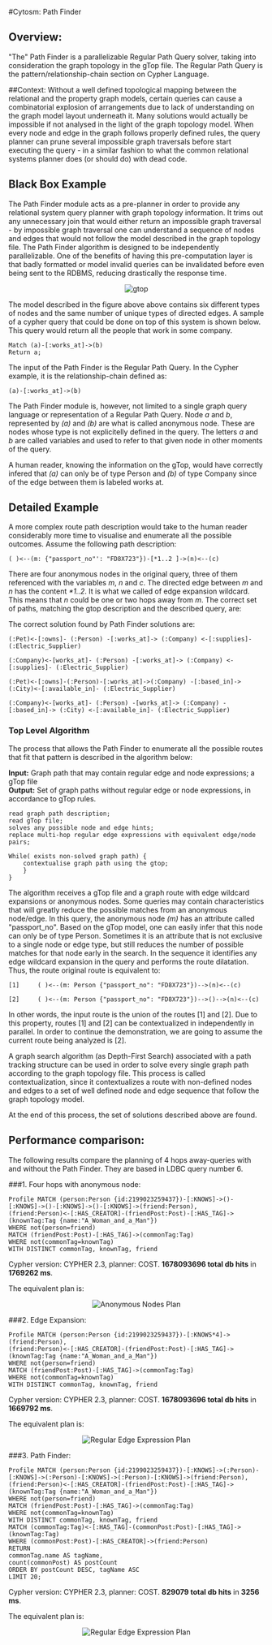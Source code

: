 #Cytosm: Path Finder

## Overview:

"The" Path Finder is a parallelizable Regular Path Query solver, taking into consideration the graph topology in the gTop file. The Regular Path Query is the pattern/relationship-chain section on Cypher Language.

##Context:
Without a well defined topological mapping between the relational and the property graph models, certain queries can cause a combinatorial explosion of arrangements due to lack of understanding on the graph model layout underneath it. Many solutions would actually be impossible if not analysed in the light of the graph topology model. When every node and edge in the graph follows properly defined rules, the query planner can prune several impossible graph traversals before start executing the query - in a similar fashion to what the common relational systems planner does (or should do) with dead code.

## Black Box Example

The Path Finder module acts as a pre-planner in order to provide any relational system query planner with graph topology information. It trims out any unnecessary join that would either return an impossible graph traversal - by impossible graph traversal one can understand a sequence of nodes and edges that would not follow the model described in the graph topology file. The Path Finder algorithm is designed to be independently parallelizable. One of the benefits of having this pre-computation layer is that badly formatted or model invalid queries can be invalidated before even being sent to the RDBMS, reducing drastically the response time.

<p align="center">
  <img src="../common/docs/gtop.png?raw=true" alt="gtop"/>
</p>


The model described in the figure above above contains six different types of nodes and the same number of unique types of directed edges. A sample of a cypher query that could be done on top of this system is shown below. This query would return all the people that work in some company.

```
Match (a)-[:works_at]->(b)
Return a;
```

The input of the Path Finder is the Regular Path Query. In the Cypher example, it is the relationship-chain defined as:

```
(a)-[:works_at]->(b)
```

The Path Finder module is, however, not limited to a single graph query language or representation of a Regular Path Query. Node <i>a</i> and <i>b</i>, represented by <i>(a)</i> and <i>(b)</i> are what is called anonymous node. These are nodes whose type is not explicitelly defined in the query. The letters <i>a</i> and <i>b</i> are called variables and used to refer to that given node in other moments of the query.

A human reader, knowing the information on the gTop, would have correctly infered that <i>(a)</i> can only be of type Person and <i>(b)</i> of type Company since of the edge between them is labeled works at.

## Detailed Example

A more complex route path description would take to the human reader considerably more time to visualise and enumerate all the possible outcomes. Assume the following path description: 

```
( )<--(m: {"passport_no"': "FD8X723"})-[*1..2 ]->(n)<--(c)
```

There are four anonymous nodes in the original query, three of them referenced with the variables <i>m</i>, <i>n</i> and <i>c</i>. The directed edge between <i>m</i> and <i>n</i> has the content <i>*1..2</i>. It is what we called of edge expansion wildcard. This means that <i>n</i> could be one or two hops away from <i>m</i>. The correct set of paths, matching the gtop description and the described query, are:

The correct solution found by Path Finder solutions are:

```
(:Pet)<-[:owns]- (:Person) -[:works_at]-> (:Company) <-[:supplies]- (:Electric_Supplier)

(:Company)<-[works_at]- (:Person) -[:works_at]-> (:Company) <-[:supplies]- (:Electric_Supplier)

(:Pet)<-[:owns]-(:Person)-[:works_at]->(:Company) -[:based_in]-> (:City)<-[:available_in]- (:Electric_Supplier)

(:Company)<-[works_at]- (:Person) -[works_at]-> (:Company) -[:based_in]-> (:City) <-[:available_in]- (:Electric_Supplier)
```

### Top Level Algorithm

The process that allows the Path Finder to enumerate all the possible routes that fit that pattern is described in the algorithm below:

<b>Input:</b> Graph path that may contain regular edge and node expressions; a gTop file<br>
<b>Output:</b> Set of graph paths without regular edge or node expressions, in accordance to gTop rules.

```
read graph path description;
read gTop file;
solves any possible node and edge hints;
replace multi-hop regular edge expressions with equivalent edge/node pairs;

While( exists non-solved graph path) {
	contextualise graph path using the gtop;
    }
}
```

The algorithm receives a gTop file and a graph route with edge wildcard expansions or anonymous nodes. Some queries may contain characteristics that will greatly reduce the possible matches from an anonymous node/edge. In this query, the anonymous node <i>(m)</i> has an attribute called "passport_no". Based on the gTop model, one can easily infer that this node can only be of type Person. Sometimes it is an attribute that is not exclusive to a single node or edge type, but still reduces the number of possible matches for that node early in the search.
In the sequence it identifies any edge wildcard expansion in the query and performs the route dilatation. Thus, the route original route is equivalent to:

```
[1]		( )<--(m: Person {"passport_no": "FD8X723"})-->(n)<--(c)

[2]		( )<--(m: Person {"passport_no": "FD8X723"})-->()-->(n)<--(c)
```

In other words, the input route is the union of the routes [1] and [2]. Due to this property, routes [1] and [2] can be contextualized in independently in parallel. In order to continue the demonstration, we are going to assume the current route being analyzed is [2].

A graph search algorithm (as Depth-First Search) associated with a path tracking structure can be used in order to solve every single graph path according to the graph topology file. This process is called contextualization, since it contextualizes a route with non-defined nodes and edges to a set of well defined node and edge sequence that follow the graph topology model.

At the end of this process, the set of solutions described above are found.

## Performance comparison:

The following results compare the planning of 4 hops away-queries with and without the Path Finder. They are based in LDBC query number 6.

###1. Four hops with anonymous node:

```
Profile MATCH (person:Person {id:2199023259437})-[:KNOWS]->()-[:KNOWS]->()-[:KNOWS]->()-[:KNOWS]->(friend:Person),
(friend:Person)<-[:HAS_CREATOR]-(friendPost:Post)-[:HAS_TAG]->(knownTag:Tag {name:"A_Woman_and_a_Man"})
WHERE not(person=friend)
MATCH (friendPost:Post)-[:HAS_TAG]->(commonTag:Tag)
WHERE not(commonTag=knownTag)
WITH DISTINCT commonTag, knownTag, friend
```

Cypher version: CYPHER 2.3, planner: COST. <b>1678093696 total db hits</b> in <b>1769262 ms</b>.

The equivalent plan is:

<p align="center">
  <img src="docs/pathFinderPlanning/neo4j2_3_4/anonNodesPlan/plan.png?raw=true" alt="Anonymous Nodes Plan"/>
</p>

###2. Edge Expansion:

```
Profile MATCH (person:Person {id:2199023259437})-[:KNOWS*4]->(friend:Person),
(friend:Person)<-[:HAS_CREATOR]-(friendPost:Post)-[:HAS_TAG]->(knownTag:Tag {name:"A_Woman_and_a_Man"})
WHERE not(person=friend)
MATCH (friendPost:Post)-[:HAS_TAG]->(commonTag:Tag)
WHERE not(commonTag=knownTag)
WITH DISTINCT commonTag, knownTag, friend
```

Cypher version: CYPHER 2.3, planner: COST. <b>1678093696 total db hits</b> in <b>1669792 ms</b>.

The equivalent plan is:

<p align="center">
  <img src="./docs/pathFinderPlanning/neo4j2_3_4/regEdgePlan/plan.png?raw=true" alt="Regular Edge Expression Plan"/>
</p>

###3. Path Finder:

```
Profile MATCH (person:Person {id:2199023259437})-[:KNOWS]->(:Person)-[:KNOWS]->(:Person)-[:KNOWS]->(:Person)-[:KNOWS]->(friend:Person),
(friend:Person)<-[:HAS_CREATOR]-(friendPost:Post)-[:HAS_TAG]->(knownTag:Tag {name:"A_Woman_and_a_Man"})
WHERE not(person=friend)
MATCH (friendPost:Post)-[:HAS_TAG]->(commonTag:Tag)
WHERE not(commonTag=knownTag)
WITH DISTINCT commonTag, knownTag, friend
MATCH (commonTag:Tag)<-[:HAS_TAG]-(commonPost:Post)-[:HAS_TAG]->(knownTag:Tag)
WHERE (commonPost:Post)-[:HAS_CREATOR]->(friend:Person)
RETURN
commonTag.name AS tagName,
count(commonPost) AS postCount
ORDER BY postCount DESC, tagName ASC
LIMIT 20;
```

Cypher version: CYPHER 2.3, planner: COST. <b>829079 total db hits</b> in <b>3256 ms</b>.

The equivalent plan is:

<p align="center">
  <img src="docs/pathFinderPlanning/neo4j2_3_4/pathFinder/plan.png?raw=true" alt="Regular Edge Expression Plan"/>
</p>